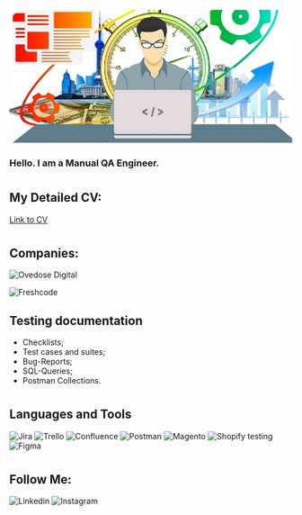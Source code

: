 [![Header](https://github.com/JB1qa/JB1qa/blob/main/assets/png.png)](https://www.upwork.com/workwith/yaroslavbryk)
### Hello. I am a Manual QA Engineer.
#
## My Detailed CV: 
[Link to CV](https://drive.google.com/file/d/1cQCY6D_5c_7Y5WWlh0jDmhzdvNAvQFCM/view?usp=share_link)
#
###
## Companies: 
 ![Ovedose Digital](https://img.shields.io/badge/Overdose%20Digital-(03%2F2021%20--%2002%2F2021)-orange?style=for-the-badge)

 ![Freshcode](https://img.shields.io/badge/Freshcode-(03%2F2021%20--%2002%2F2021)-orange?style=for-the-badge)

## Testing documentation
- Checklists; 
- Test cases and suites; 
- Bug-Reports; 
- SQL-Queries; 
- Postman Collections.
# 
## Languages and Tools
 ![Jira](https://img.shields.io/badge/Jira-white?style=for-the-badge&logo=Jira&logoColor=0052CC)
 ![Trello](https://img.shields.io/badge/Trello-white?style=for-the-badge&logo=Trello&logoColor=0052CC)
 ![Confluence](https://img.shields.io/badge/Confluence-white?style=for-the-badge&logo=Confluence&logoColor=172B4D)
 ![Postman](https://img.shields.io/badge/Postman-white?style=for-the-badge&logo=Postman&logoColor=FF6C37)
 ![Magento](https://img.shields.io/badge/Magento-white?style=for-the-badge&logo=Magento&logoColor=EE672F)
![Shopify testing](https://img.shields.io/badge/Shopify-white?style=for-the-badge&logo=Shopify&logoColor=7AB55C)
![Figma](https://img.shields.io/badge/Figma-white?style=for-the-badge&logo=Figma&logoColor=F24E1E)
#
## Follow Me: 
![Linkedin](https://img.shields.io/badge/Linkedin-white?style=for-the-badge&logo=Linkedin&logoColor=0A66C2)
![Instagram](https://img.shields.io/badge/Instagram-white?style=for-the-badge&logo=Instagram&logoColor=E4405F)


